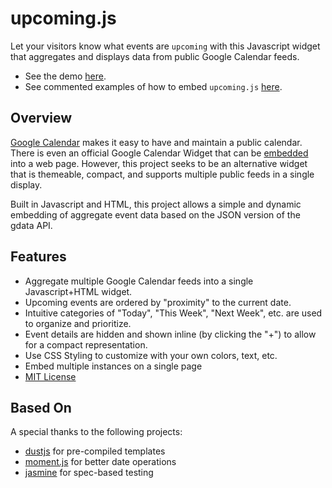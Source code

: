# upcoming.js

Let your visitors know what events are `upcoming` with this Javascript widget that aggregates and displays data from public Google Calendar feeds. 

  * See the demo [here](http://automatonic.github.com/upcoming).
  * See commented examples of how to embed `upcoming.js` [here](https://gist.github.com/3768803#file_upcoming_examples.html).

## Overview

[Google Calendar](http://calendar.google.com ) makes it easy to have and maintain a public calendar. There is even an official Google Calendar Widget that can be [embedded](http://www.google.com/support/calendar/bin/answer.py?hl=en&answer=41207) into a web page. However, this project seeks to be an alternative widget that is themeable, compact, and supports multiple public feeds in a single display.

Built in Javascript and HTML, this project allows a simple and dynamic embedding of aggregate event data based on the JSON version of the gdata API.

## Features

  * Aggregate multiple Google Calendar feeds into a single Javascript+HTML widget.
  * Upcoming events are ordered by "proximity" to the current date.
  * Intuitive categories of "Today", "This Week", "Next Week", etc. are used to organize and prioritize.
  * Event details are hidden and shown inline (by clicking the "+") to allow for a compact representation.
  * Use CSS Styling to customize with your own colors, text, etc.
  * Embed multiple instances on a single page
  * [MIT License](http://opensource.org/licenses/mit-license.php)

## Based On

A special thanks to the following projects:

  * [dustjs](http://linkedin.github.com/dustjs) for pre-compiled templates
  * [moment.js](https://github.com/timrwood/moment/) for better date operations
  * [jasmine](https://github.com/pivotal/jasmine) for spec-based testing